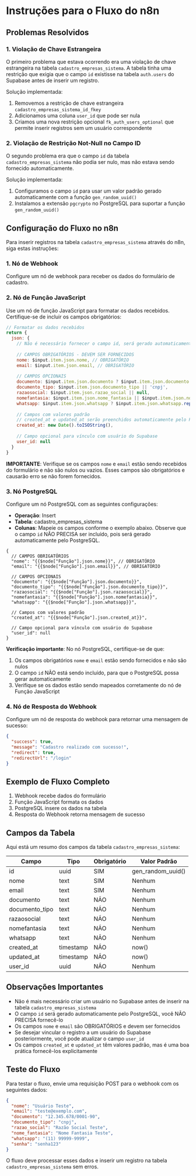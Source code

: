 # Instruções para o Fluxo do n8n

## Problemas Resolvidos

### 1. Violação de Chave Estrangeira

O primeiro problema que estava ocorrendo era uma violação de chave estrangeira na tabela `cadastro_empresas_sistema`. A tabela tinha uma restrição que exigia que o campo `id` existisse na tabela `auth.users` do Supabase antes de inserir um registro.

Solução implementada:
1. Removemos a restrição de chave estrangeira `cadastro_empresas_sistema_id_fkey`
2. Adicionamos uma coluna `user_id` que pode ser nula
3. Criamos uma nova restrição opcional `fk_auth_users_optional` que permite inserir registros sem um usuário correspondente

### 2. Violação de Restrição Not-Null no Campo ID

O segundo problema era que o campo `id` da tabela `cadastro_empresas_sistema` não podia ser nulo, mas não estava sendo fornecido automaticamente.

Solução implementada:
1. Configuramos o campo `id` para usar um valor padrão gerado automaticamente com a função `gen_random_uuid()`
2. Instalamos a extensão `pgcrypto` no PostgreSQL para suportar a função `gen_random_uuid()`

## Configuração do Fluxo no n8n

Para inserir registros na tabela `cadastro_empresas_sistema` através do n8n, siga estas instruções:

### 1. Nó de Webhook

Configure um nó de webhook para receber os dados do formulário de cadastro.

### 2. Nó de Função JavaScript

Use um nó de função JavaScript para formatar os dados recebidos. Certifique-se de incluir os campos obrigatórios:

```javascript
// Formatar os dados recebidos
return {
  json: {
    // Não é necessário fornecer o campo id, será gerado automaticamente pelo PostgreSQL
    
    // CAMPOS OBRIGATÓRIOS - DEVEM SER FORNECIDOS
    nome: $input.item.json.nome, // OBRIGATÓRIO
    email: $input.item.json.email, // OBRIGATÓRIO
    
    // CAMPOS OPCIONAIS
    documento: $input.item.json.documento ? $input.item.json.documento.replace(/[^\d]/g, '') : null, // Remover formatação
    documento_tipo: $input.item.json.documento_tipo || 'cnpj',
    razaosocial: $input.item.json.razao_social || null,
    nomefantasia: $input.item.json.nome_fantasia || $input.item.json.nome,
    whatsapp: $input.item.json.whatsapp ? $input.item.json.whatsapp.replace(/[^\d]/g, '') : null,
    
    // Campos com valores padrão
    // created_at e updated_at serão preenchidos automaticamente pelo PostgreSQL se não fornecidos
    created_at: new Date().toISOString(),
    
    // Campo opcional para vínculo com usuário do Supabase
    user_id: null
  }
}
```

**IMPORTANTE**: Verifique se os campos `nome` e `email` estão sendo recebidos do formulário e não são nulos ou vazios. Esses campos são obrigatórios e causarão erro se não forem fornecidos.

### 3. Nó PostgreSQL

Configure um nó PostgreSQL com as seguintes configurações:

- **Operação**: Insert
- **Tabela**: cadastro_empresas_sistema
- **Colunas**: Mapeie os campos conforme o exemplo abaixo. Observe que o campo `id` NÃO PRECISA ser incluído, pois será gerado automaticamente pelo PostgreSQL.

```
{
  // CAMPOS OBRIGATÓRIOS
  "nome": "{{$node["Função"].json.nome}}", // OBRIGATÓRIO
  "email": "{{$node["Função"].json.email}}", // OBRIGATÓRIO
  
  // CAMPOS OPCIONAIS
  "documento": "{{$node["Função"].json.documento}}",
  "documento_tipo": "{{$node["Função"].json.documento_tipo}}",
  "razaosocial": "{{$node["Função"].json.razaosocial}}",
  "nomefantasia": "{{$node["Função"].json.nomefantasia}}",
  "whatsapp": "{{$node["Função"].json.whatsapp}}",
  
  // Campos com valores padrão
  "created_at": "{{$node["Função"].json.created_at}}",
  
  // Campo opcional para vínculo com usuário do Supabase
  "user_id": null
}
```

**Verificação importante**: No nó PostgreSQL, certifique-se de que:
1. Os campos obrigatórios `nome` e `email` estão sendo fornecidos e não são nulos
2. O campo `id` NÃO está sendo incluído, para que o PostgreSQL possa gerar automaticamente
3. Verifique se os dados estão sendo mapeados corretamente do nó de Função JavaScript

### 4. Nó de Resposta do Webhook

Configure um nó de resposta do webhook para retornar uma mensagem de sucesso:

```json
{
  "success": true,
  "message": "Cadastro realizado com sucesso!",
  "redirect": true,
  "redirectUrl": "/login"
}
```

## Exemplo de Fluxo Completo

1. Webhook recebe dados do formulário
2. Função JavaScript formata os dados
3. PostgreSQL insere os dados na tabela
4. Resposta do Webhook retorna mensagem de sucesso

## Campos da Tabela

Aqui está um resumo dos campos da tabela `cadastro_empresas_sistema`:

| Campo | Tipo | Obrigatório | Valor Padrão |
|-------|------|-------------|--------------|
| id | uuid | SIM | gen_random_uuid() |
| nome | text | SIM | Nenhum |
| email | text | SIM | Nenhum |
| documento | text | NÃO | Nenhum |
| documento_tipo | text | NÃO | Nenhum |
| razaosocial | text | NÃO | Nenhum |
| nomefantasia | text | NÃO | Nenhum |
| whatsapp | text | NÃO | Nenhum |
| created_at | timestamp | NÃO | now() |
| updated_at | timestamp | NÃO | now() |
| user_id | uuid | NÃO | Nenhum |

## Observações Importantes

- Não é mais necessário criar um usuário no Supabase antes de inserir na tabela `cadastro_empresas_sistema`
- O campo `id` será gerado automaticamente pelo PostgreSQL, você NÃO PRECISA fornecê-lo
- Os campos `nome` e `email` são OBRIGATÓRIOS e devem ser fornecidos
- Se desejar vincular o registro a um usuário do Supabase posteriormente, você pode atualizar o campo `user_id`
- Os campos `created_at` e `updated_at` têm valores padrão, mas é uma boa prática fornecê-los explicitamente

## Teste do Fluxo

Para testar o fluxo, envie uma requisição POST para o webhook com os seguintes dados:

```json
{
  "nome": "Usuário Teste",
  "email": "teste@exemplo.com",
  "documento": "12.345.678/0001-90",
  "documento_tipo": "cnpj",
  "razao_social": "Razão Social Teste",
  "nome_fantasia": "Nome Fantasia Teste",
  "whatsapp": "(11) 99999-9999",
  "senha": "senha123"
}
```

O fluxo deve processar esses dados e inserir um registro na tabela `cadastro_empresas_sistema` sem erros.
